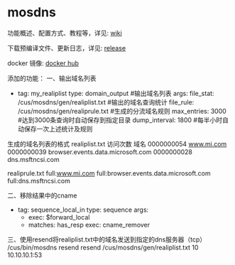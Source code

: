 # mosdns

功能概述、配置方式、教程等，详见: [wiki](https://irine-sistiana.gitbook.io/mosdns-wiki/)

下载预编译文件、更新日志，详见: [release](https://github.com/IrineSistiana/mosdns/releases)

docker 镜像: [docker hub](https://hub.docker.com/r/irinesistiana/mosdns)


添加的功能：
一、输出域名列表
  - tag: my_realiplist
    type: domain_output        #输出域名列表
    args:
      file_stat: /cus/mosdns/gen/realiplist.txt   #输出的域名查询统计
      file_rule: /cus/mosdns/gen/realiprule.txt  #生成的分流域名规则
      max_entries: 3000       #达到3000条查询时自动保存到指定目录
      dump_interval: 1800   #每半小时自动保存一次上述统计及规则

生成的域名列表的格式
realiplist.txt
访问次数   域名
0000000054 www.mi.com
0000000039 browser.events.data.microsoft.com
0000000028 dns.msftncsi.com

realiprule.txt
full:www.mi.com
full:browser.events.data.microsoft.com
full:dns.msftncsi.com

二、移除结果中的cname
  - tag: sequence_local_in
    type: sequence
    args:
      - exec: $forward_local
      - matches: has_resp
        exec: cname_remover

三、使用resend将realiplist.txt中的域名发送到指定的dns服务器（tcp）
/cus/bin/mosdns resend resend /cus/mosdns/gen/realiplist.txt 10 10.10.10.1:53


